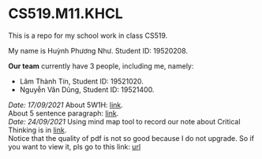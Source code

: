 # CS519.M11.KHCL
This is a repo for my school work in class CS519.

My name is Huỳnh Phương Như. Student ID: 19520208.

**Our team** currently have 3 people, including me, namely:
- Lâm Thành Tín, Student ID: 19521020.
- Nguyễn Văn Dũng, Student ID: 19521400.

*Date: 17/09/2021*
About 5W1H: [link](./5W1H.md).\
About 5 sentence paragraph: [link](./5SentenceParagraph.md).\
*Date: 24/09/2021*
Using mind map tool to record our note about Critical Thinking is in [link](./CriticalThinking.pdf).\
Notice that the quality of pdf is not so good because I do not upgrade. So if you want to view it, pls go to this link: [url](https://miro.com/welcomeonboard/Y0hDMEhpaU1HQlZnWkJOZXlGUTh3RW5MZEFNZll0VnVlbnE0Y2tkeWhXa3Vub0liUGNIam5yanJRNjVNR3A4anwzMDc0NDU3MzY0MjMwODczMTA2?invite_link_id=22250036303)